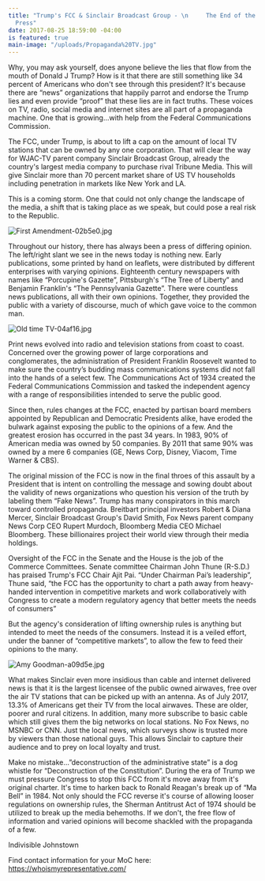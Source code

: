 ```yaml
---
title: "Trump's FCC & Sinclair Broadcast Group - \n     The End of the Independent
  Press"
date: 2017-08-25 18:59:00 -04:00
is featured: true
main-image: "/uploads/Propaganda%20TV.jpg"
---
```


Why, you may ask yourself, does anyone believe the lies that flow from the mouth of Donald J Trump?  How is it that there are still something like 34 percent  of Americans who don't see through this president?  It's because there are “news” organizations that happily parrot and endorse the Trump lies and even provide “proof” that these lies are in fact truths.  These voices on TV, radio, social media and internet sites are all part of a propaganda machine.  One that is growing...with help from the Federal Communications Commission.

  The FCC, under Trump, is about to lift a cap on the amount of local TV stations that can be owned by any one corporation.  That will clear the way for WJAC-TV parent company Sinclair Broadcast Group, already the country's largest media company to purchase rival Tribune Media.  This will give Sinclair more than 70 percent market share of US TV households including penetration in markets like New York and LA.

This is a coming storm.  One that could not only change the landscape of the media, a shift that is taking place as we speak, but could pose a real risk to the Republic.  

![First Amendment-02b5e0.jpg](/uploads/First%20Amendment-02b5e0.jpg)
    
Throughout our history, there has always been a press of differing opinion.  The left/right slant we see in the news today is nothing new.  Early publications, some printed by hand on leaflets, were distributed by different enterprises with varying opinions.  Eighteenth century newspapers with names like “Porcupine's Gazette”, Pittsburgh's “The Tree of Liberty” and Benjamin Franklin's “The Pennsylvania Gazette”.  There were countless news publications, all with their own opinions.  Together, they provided the public with a variety of discourse, much of which gave voice to the common man.

![Old time TV-04af16.jpg](/uploads/Old%20time%20TV-04af16.jpg)

Print news evolved into radio and television stations from coast to coast.  Concerned over the growing power of large corporations and conglomerates, the administration of President Franklin Roosevelt wanted to make sure the country’s budding mass communications systems did not fall into the hands of a select few.   The Communications Act of 1934 created the Federal Communications Commission and tasked the independent agency with a range of responsibilities intended to serve the public good.

Since then, rules changes at the FCC, enacted by partisan board members appointed by Republican and Democratic Presidents alike, have eroded the bulwark against exposing the public to the opinions of a few.  And the greatest erosion has occurred in the past 34 years.  In 1983, 90% of American media was owned by 50 companies.  By 2011 that same 90% was owned by a mere 6 companies (GE, News Corp, Disney, Viacom, Time Warner & CBS).


The original mission of the FCC is now in the final throes of this assault by a President that is intent on controlling the message and sowing doubt about the validity of news organizations who question his version of the truth by labeling them “Fake News”.  Trump has many conspirators in this march toward controlled propaganda.  Breitbart principal investors Robert & Diana Mercer, Sinclair Broadcast Group's David Smith, Fox News parent company News Corp CEO Rupert Murdoch, Bloomberg Media CEO Michael Bloomberg.  These billionaires project their world view through their media holdings.

Oversight of the FCC in the Senate and the House is the job of the Commerce Committees. Senate committee Chairman John Thune (R-S.D.) has praised Trump's FCC Chair Ajit Pai.  “Under Chairman Pai’s leadership”, Thune said, “the FCC has the opportunity to chart a path away from heavy-handed intervention in competitive markets and work collaboratively with Congress to create a modern regulatory agency that better meets the needs of consumers”

But the agency's consideration of lifting ownership rules is anything but intended to meet the needs of the consumers.  Instead it is a veiled effort, under the banner of “competitive markets”, to allow the few to feed their opinions to the many. 

![Amy Goodman-a09d5e.jpg](/uploads/Amy%20Goodman-a09d5e.jpg)

What makes Sinclair even more insidious than cable and internet delivered news is that it is the largest licensee of the public owned airwaves, free over the air TV stations that can be picked up with an antenna.  As of July 2017, 13.3% of Americans get their TV from the local airwaves. These are older, poorer and rural citizens.  In addition, many more subscribe to basic cable which still gives them the big networks on local stations.  No Fox News, no MSNBC or CNN.  Just the local news, which surveys show is trusted more by viewers than those national guys.  This allows Sinclair to capture their audience and to prey on local loyalty and trust.

Make no mistake...”deconstruction of the administrative state” is a dog whistle for “Deconstruction of the Constitution”.  During the era of Trump we must pressure Congress to stop this FCC from it's move away from it's original charter. It's time to harken back to Ronald Reagan's break up of “Ma Bell” in 1984.  Not only should the FCC reverse it's course of allowing looser regulations on ownership rules, the Sherman Antitrust Act of 1974 should be utilized to break up the media behemoths.  If we don't, the free flow of information and varied opinions will become shackled with the propaganda of a few.

Indivisible Johnstown 

Find contact information for your MoC here:
https://whoismyrepresentative.com/    